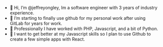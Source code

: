 - 👋 Hi, I’m @jeffreyongley, Im a software engineer with 3 years of industry experience.
- 👀 I’m starting to finally use github for my personal work after using GitLab for years for work.
- 🌱 Professionally I have worked with PHP, Javascript, and a bit of Python.
- 🌱 I want to get better at my Javascript skills so I plan to use Github to create a few simple apps with React.

<!---
jeffreyongley/jeffreyongley is a ✨ special ✨ repository because its `README.md` (this file) appears on your GitHub profile.
You can click the Preview link to take a look at your changes.
--->
